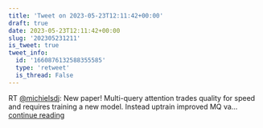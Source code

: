 ```yaml
---
title: 'Tweet on 2023-05-23T12:11:42+00:00'
draft: true
date: 2023-05-23T12:11:42+00:00
slug: '202305231211'
is_tweet: true
tweet_info:
  id: '1660876132588355585'
  type: 'retweet'
  is_thread: False
---
```




RT [@michielsdj](https://x.com/michielsdj): New paper! Multi-query attention trades quality for speed and requires training a new model. Instead uptrain improved MQ va… [continue reading](https://x.com/sytelus/status/1660876132588355585)

